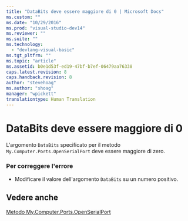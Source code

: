 ```yaml
---
title: "DataBits deve essere maggiore di 0 | Microsoft Docs"
ms.custom: ""
ms.date: "10/29/2016"
ms.prod: "visual-studio-dev14"
ms.reviewer: ""
ms.suite: ""
ms.technology: 
  - "devlang-visual-basic"
ms.tgt_pltfrm: ""
ms.topic: "article"
ms.assetid: b0e1d53f-ed19-47bf-b7ef-06479aa76338
caps.latest.revision: 8
caps.handback.revision: 8
author: "stevehoag"
ms.author: "shoag"
manager: "wpickett"
translationtype: Human Translation
---
```

# DataBits deve essere maggiore di 0
L'argomento `DataBits` specificato per il metodo `My.Computer.Ports.OpenSerialPort` deve essere maggiore di zero.  
  
### Per correggere l'errore  
  
-   Modificare il valore dell'argomento `DataBits` su un numero positivo.  
  
## Vedere anche  
 [Metodo My.Computer.Ports.OpenSerialPort](http://msdn.microsoft.com/it-it/ed1e75f0-635a-4229-8fe6-becea5d036c3)